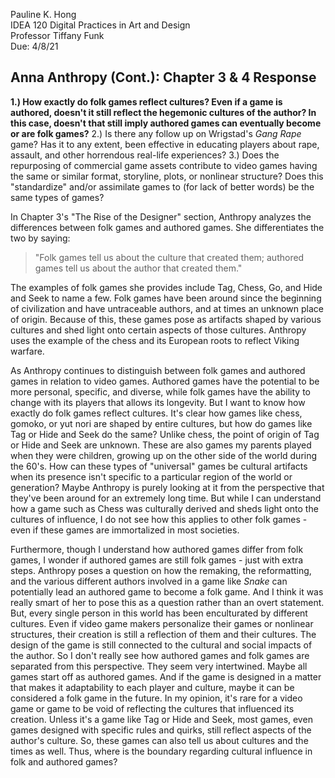 Pauline K. Hong  
IDEA 120 Digital Practices in Art and Design  
Professor Tiffany Funk  
Due: 4/8/21

## Anna Anthropy (Cont.): Chapter 3 & 4 Response

**1.) How exactly do folk games reflect cultures? Even if a game is authored, doesn't it still reflect the hegemonic cultures of the author? In this case, doesn't that still imply authored games can eventually become or are folk games?**
2.) Is there any follow up on Wrigstad's *Gang Rape* game? Has it to any extent, been effective in educating players about rape, assault, and other horrendous real-life experiences?
3.) Does the repurposing of commercial game assets contribute to video games having the same or similar format, storyline, plots, or nonlinear structure? Does this "standardize" and/or assimilate games to (for lack of better words) be the same types of games?

In Chapter 3's "The Rise of the Designer" section, Anthropy analyzes the differences between folk games and authored games. She differentiates the two by saying:
> "Folk games tell us about the culture that created them; authored games tell us about the author that created them."

The examples of folk games she provides include Tag, Chess, Go, and Hide and Seek to name a few. Folk games have been around since the beginning of civilization and have untraceable authors, and at times an unknown place of origin. Because of this, these games pose as artifacts shaped by various cultures and shed light onto certain aspects of those cultures. Anthropy uses the example of the chess and its European roots to reflect Viking warfare.

As Anthropy continues to distinguish between folk games and authored games in relation to video games. Authored games have the potential to be more personal, specific, and diverse, while folk games have the ability to change with its players that allows its longevity. But I want to know how exactly do folk games reflect cultures. It's clear how games like chess, gomoko, or yut nori are shaped by entire cultures, but how do games like Tag or Hide and Seek do the same? Unlike chess, the point of origin of Tag or Hide and Seek are unknown. These are also games my parents played when they were children, growing up on the other side of the world during the 60's. How can these types of "universal" games be cultural artifacts when its presence isn't specific to a particular region of the world or generation? Maybe Anthropy is purely looking at it from the perspective that they've been around for an extremely long time. But while I can understand how a game such as Chess was culturally derived and sheds light onto the cultures of influence, I do not see how this applies to other folk games - even if these games are immortalized in most societies.

Furthermore, though I understand how authored games differ from folk games, I wonder if authored games are still folk games - just with extra steps. Anthropy poses a question on how the remaking, the reformatting, and the various different authors involved in a game like *Snake* can potentially lead an authored game to become a folk game. And I think it was really smart of her to pose this as a question rather than an overt statement. But, every single person in this world has been enculturated by different cultures. Even if video game makers personalize their games or nonlinear structures, their creation is still a reflection of them and their cultures. The design of the game is still connected to the cultural and social impacts of the author. So I don't really see how authored games and folk games are separated from this perspective. They seem very intertwined. Maybe all games start off as authored games. And if the game is designed in a matter that makes it adaptability to each player and culture, maybe it can be considered a folk game in the future. In my opinion, it's rare for a video game or game to be void of reflecting the cultures that influenced its creation. Unless it's a game like Tag or Hide and Seek, most games, even games designed with specific rules and quirks, still reflect aspects of the author's culture. So, these games can also tell us about cultures and the times as well. Thus, where is the boundary regarding cultural influence in folk and authored games?
